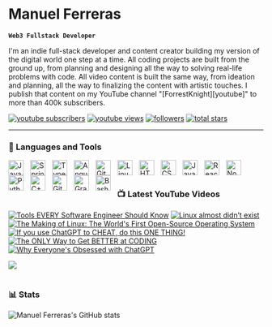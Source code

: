 # Manuel Ferreras

**`Web3 Fullstack Developer`**

I'm an indie full-stack developer and content creator building my version of the digital world one step at a time. All coding projects are built from the ground up, from planning and designing all the way to solving real-life problems with code. All video content is built the same way, from ideation and planning, all the way to finalizing the content with artistic touches. I publish that content on my YouTube channel "[ForrestKnight][youtube]" to more than 400k subscribers.

   <p align="left">
      <a href="https://www.youtube.com/c/fknight?sub_confirmation=1">
         <img alt="youtube subscribers" title="Subscribe to my YouTube channel" src="https://custom-icon-badges.demolab.com/youtube/channel/subscribers/UC2WHjPDvbE6O328n17ZGcfg?color=%23E05D44&label=SUBSCRIBE&logo=video&logoColor=white&style=for-the-badge&labelColor=CE4630"/></a> 
      <a href="https://www.youtube.com/c/fknight">
         <img alt="youtube views" title="YouTube views" src="https://custom-icon-badges.demolab.com/youtube/channel/views/UC2WHjPDvbE6O328n17ZGcfg?color=%23E1AD0E&logo=eye&logoColor=white&style=for-the-badge&labelColor=C79600"/></a> 
      <a href="https://github.com/ForrestKnight?tab=followers">
         <img alt="followers" title="Follow me on Github" src="https://custom-icon-badges.demolab.com/github/followers/ForrestKnight?color=236ad3&labelColor=1155ba&style=for-the-badge&logo=person-add&label=Follow&logoColor=white"/></a>
      <a href="https://github.com/ForrestKnight?tab=repositories&sort=stargazers">
         <img alt="total stars" title="Total stars on GitHub" src="https://custom-icon-badges.demolab.com/github/stars/ForrestKnight?color=55960c&style=for-the-badge&labelColor=488207&logo=star"/></a>
   </p>

---

### 🧰 Languages and Tools

<img align="left" alt="Java" width="30px" style="padding-right:10px;" src="https://cdn.jsdelivr.net/gh/devicons/devicon/icons/java/java-original.svg"/>
<img align="left" alt="Spring" width="30px" style="padding-right:10px;" src="https://cdn.jsdelivr.net/gh/devicons/devicon/icons/spring/spring-original.svg" />
<img align="left" alt="TypeScript" width="30px" style="padding-right:10px;" src="https://cdn.jsdelivr.net/gh/devicons/devicon/icons/typescript/typescript-plain.svg" />
<img align="left" alt="Angular" width="30px" style="padding-right:10px;" src="https://cdn.jsdelivr.net/gh/devicons/devicon/icons/angularjs/angularjs-plain.svg" />
<img align="left" alt="Git" width="30px" style="padding-right:10px;" src="https://cdn.jsdelivr.net/gh/devicons/devicon/icons/git/git-original.svg" />
<img align="left" alt="Linux" width="30px" style="padding-right:10px;" src="https://cdn.jsdelivr.net/gh/devicons/devicon/icons/linux/linux-original.svg" />
<img align="left" alt="HTML" width="30px" style="padding-right:10px;" src="https://cdn.jsdelivr.net/gh/devicons/devicon/icons/html5/html5-plain.svg" />
<img align="left" alt="CSS" width="30px" style="padding-right:10px;" src="https://cdn.jsdelivr.net/gh/devicons/devicon/icons/css3/css3-plain.svg" />
<img align="left" alt="JavaScript" width="30px" style="padding-right:10px;" src="https://cdn.jsdelivr.net/gh/devicons/devicon/icons/javascript/javascript-plain.svg" />
<img align="left" alt="React" width="30px" style="padding-right:10px;" src="https://cdn.jsdelivr.net/gh/devicons/devicon/icons/react/react-original.svg" />
<img align="left" alt="NodeJS" width="30px" style="padding-right:10px;" src="https://cdn.jsdelivr.net/gh/devicons/devicon/icons/nodejs/nodejs-original.svg" />
<img align="left" alt="Python" width="30px" style="padding-right:10px;" src="https://cdn.jsdelivr.net/gh/devicons/devicon/icons/python/python-plain.svg" />
<img align="left" alt="C++" width="30px" style="padding-right:10px;" src="https://cdn.jsdelivr.net/gh/devicons/devicon/icons/cplusplus/cplusplus-line.svg" />
<img align="left" alt="GitHub" width="30px" style="padding-right:10px;" src="https://cdn.jsdelivr.net/gh/devicons/devicon/icons/github/github-original.svg" />
<img align="left" alt="Gradle" width="30px" style="padding-right:10px;" src="https://cdn.jsdelivr.net/gh/devicons/devicon/icons/gradle/gradle-plain.svg" />
<img align="left" alt="Bash" width="30px" style="padding-right:10px;" src="https://cdn.jsdelivr.net/gh/devicons/devicon/icons/bash/bash-original.svg" />
<br />

#

### 📺 Latest YouTube Videos

<!-- BEGIN YOUTUBE-CARDS -->
[![Tools EVERY Software Engineer Should Know](https://ytcards.demolab.com/?id=D4JkWoUovdo&title=Tools+EVERY+Software+Engineer+Should+Know&lang=en&timestamp=1678375804&background_color=%230d1117&title_color=%23ffffff&stats_color=%23dedede&width=250&duration=960 "Tools EVERY Software Engineer Should Know")](https://www.youtube.com/watch?v=D4JkWoUovdo)
[![Linux almost didn’t exist](https://ytcards.demolab.com/?id=ewr-IKmTiYE&title=Linux+almost+didn%E2%80%99t+exist&lang=en&timestamp=1678021223&background_color=%230d1117&title_color=%23ffffff&stats_color=%23dedede&width=250&duration=48 "Linux almost didn’t exist")](https://www.youtube.com/watch?v=ewr-IKmTiYE)
[![The Making of Linux: The World's First Open-Source Operating System](https://ytcards.demolab.com/?id=E0Q9KnYSVLc&title=The+Making+of+Linux%3A+The+World%27s+First+Open-Source+Operating+System&lang=en&timestamp=1677070808&background_color=%230d1117&title_color=%23ffffff&stats_color=%23dedede&width=250&duration=693 "The Making of Linux: The World's First Open-Source Operating System")](https://www.youtube.com/watch?v=E0Q9KnYSVLc)
[![If you use ChatGPT to CHEAT, do this ONE THING!](https://ytcards.demolab.com/?id=Xffgj-RjOXw&title=If+you+use+ChatGPT+to+CHEAT%2C+do+this+ONE+THING%21&lang=en&timestamp=1676556019&background_color=%230d1117&title_color=%23ffffff&stats_color=%23dedede&width=250&duration=54 "If you use ChatGPT to CHEAT, do this ONE THING!")](https://www.youtube.com/watch?v=Xffgj-RjOXw)
[![The ONLY Way to Get BETTER at CODING](https://ytcards.demolab.com/?id=Xj6lUopD8fA&title=The+ONLY+Way+to+Get+BETTER+at+CODING&lang=en&timestamp=1676302213&background_color=%230d1117&title_color=%23ffffff&stats_color=%23dedede&width=250&duration=36 "The ONLY Way to Get BETTER at CODING")](https://www.youtube.com/watch?v=Xj6lUopD8fA)
[![Why Everyone's Obsessed with ChatGPT](https://ytcards.demolab.com/?id=PvWk3KzakBU&title=Why+Everyone%27s+Obsessed+with+ChatGPT&lang=en&timestamp=1676056500&background_color=%230d1117&title_color=%23ffffff&stats_color=%23dedede&width=250&duration=516 "Why Everyone's Obsessed with ChatGPT")](https://www.youtube.com/watch?v=PvWk3KzakBU)
<!-- END YOUTUBE-CARDS -->

[<img src="https://custom-icon-badges.demolab.com/badge/-Subscribe%20For%20More-red?style=for-the-badge&logo=video&logoColor=white"/>](https://www.youtube.com/c/fknight?sub_confirmation=1)

#

### 📊 Stats

![Manuel Ferreras's GitHub stats](https://github-readme-stats.vercel.app/api?username=manuelferreras&show_icons=true&theme=gruvbox)

<!-- ![GitHub Streak](https://streak-stats.demolab.com?user=ForrestKnight&theme=gruvbox&border_radius=4.5) -->

#

